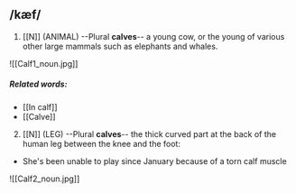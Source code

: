 ## /kæf/  
1. [[N]]
(ANIMAL)
--Plural **calves**--
a young cow, or the young of various other large mammals such as elephants and whales.

	 
![[Calf1_noun.jpg]]
##### Related words:
- [[In calf]]
- [[Calve]]

2. [[N]]
(LEG)
--Plural **calves**--
the thick curved part at the back of the human leg between the knee and the foot:

- She's been unable to play since January because of a torn calf muscle

![[Calf2_noun.jpg]]